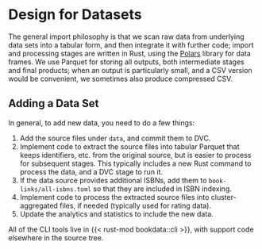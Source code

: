 # Design for Datasets

[Polars]: https://pola-rs.github.io/polars-book/

The general import philosophy is that we scan raw data from underlying data sets
into a tabular form, and then integrate it with further code; import and
processing stages are written in Rust, using the [Polars][] library for data
frames.  We use Parquet for storing all outputs, both intermediate stages and
final products; when an output is particularly small, and a CSV version would be
convenient, we sometimes also produce compressed CSV.

## Adding a Data Set

In general, to add new data, you need to do a few things:

1.  Add the source files under `data`, and commit them to DVC.
2.  Implement code to extract the source files into tabular Parquet that keeps
    identifiers, etc. from the original source, but is easier to process for
    subsequent stages.  This typically includes a new Rust command to process
    the data, and a DVC stage to run it.
3.  If the data source provides additional ISBNs, add them to
    `book-links/all-isbns.toml` so that they are included in ISBN indexing.
4.  Implement code to process the extracted source files into cluster-aggregated
    files, if needed (typically used for rating data).
5.  Update the analytics and statistics to include the new data.

All of the CLI tools live in {{< rust-mod bookdata::cli >}}, with support code
elsewhere in the source tree.
